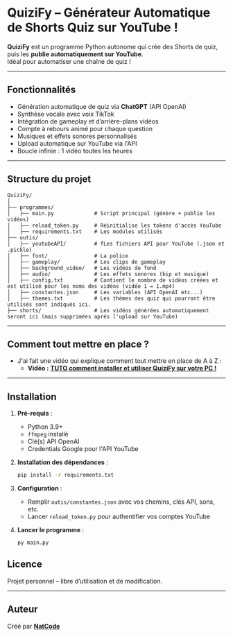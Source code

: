# QuiziFy – Générateur Automatique de Shorts Quiz sur YouTube !

**QuiziFy** est un programme Python autonome qui crée des Shorts de quiz, puis les **publie automatiquement sur YouTube**.  
Idéal pour automatiser une chaîne de quiz !

---

## Fonctionnalités

- Génération automatique de quiz via **ChatGPT** (API OpenAI)
- Synthèse vocale avec voix TikTok
- Intégration de gameplay et d’arrière-plans vidéos
- Compte à rebours animé pour chaque question
- Musiques et effets sonores personnalisés
- Upload automatique sur YouTube via l'API
- Boucle infinie : 1 vidéo toutes les heures

---

## Structure du projet

```
QuiziFy/
│
├── programmes/
│   ├── main.py             # Script principal (génère + publie les vidéos)
│   ├── reload_token.py     # Réinitialise les tokens d'accès YouTube
│   ├── requirements.txt    # Les modules utilisés
├── outis/
│   ├── youtubeAPI/         # fLes fichiers API pour YouTube (.json et .pickle)
│   ├── font/               # La police
│   ├── gameplay/           # Les clips de gameplay
│   ├── background_video/   # Les vidéos de fond
│   ├── audio/              # Les effets sonores (bip et musique)
│   ├── config.txt          # Contient le nombre de vidéos créées et est utilisé pour les noms des vidéos (vidéo 1 = 1.mp4)
│   ├── constantes.json     # Les variables (API OpenAI etc...)
│   ├── themes.txt          # Les thèmes des quiz qui pourront être utilisés sont indiqués ici.
├── shorts/                 # Les vidéos générées automatiquement seront ici (mais supprimées après l'upload sur YouTube)
```

---

## Comment tout mettre en place ?

* J'ai fait une vidéo qui explique comment tout mettre en place de A à Z :
  - **Vidéo :** **[TUTO comment installer et utiliser QuiziFy sur votre PC !](https://youtu.be/u2gnjB2NVGE)**

---

## Installation

1. **Pré-requis** :
   - Python 3.9+
   - `ffmpeg` installé
   - Clé(s) API OpenAI
   - Credentials Google pour l'API YouTube

2. **Installation des dépendances** :
   ```bash
   pip install -r requirements.txt
   ```

4. **Configuration** :
   - Remplir `outis/constantes.json` avec vos chemins, clés API, sons, etc.
   - Lancer `reload_token.py` pour authentifier vos comptes YouTube

5. **Lancer le programme** :
   ```bash
   py main.py
   ```
   
## Licence

Projet personnel – libre d’utilisation et de modification.

---

## Auteur

Créé par **[NatCode](https://www.youtube.com/@NatCode)**
